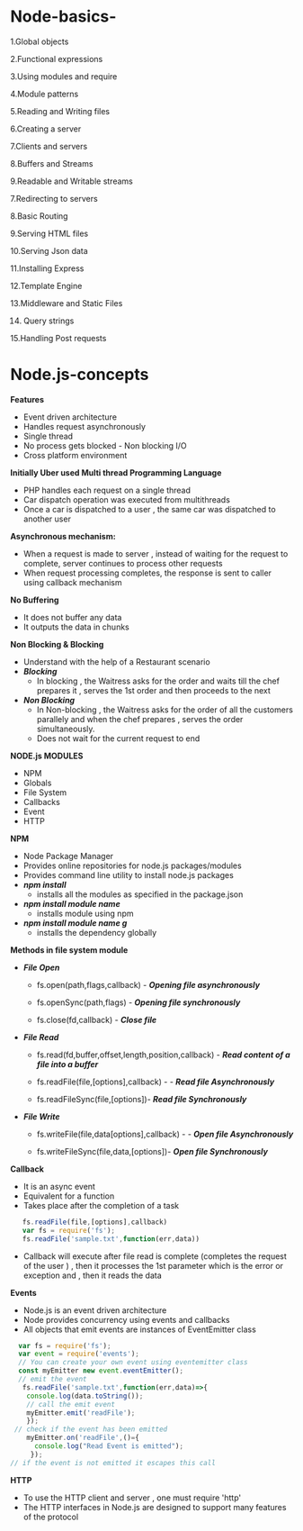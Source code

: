 
# Node-basics-

1.Global objects

2.Functional expressions 

3.Using modules and require 

4.Module patterns

5.Reading and Writing files 

6.Creating a server 

7.Clients and servers 

8.Buffers and Streams 

9.Readable and Writable streams 

7.Redirecting to servers

8.Basic Routing 

9.Serving HTML files 

10.Serving Json data

11.Installing Express 

12.Template Engine

13.Middleware and Static Files 

14. Query strings 

15.Handling Post requests


# Node.js-concepts
<b>Features</b>
  - Event driven architecture
  - Handles request asynchronously 
  - Single thread 
  - No process gets blocked - Non blocking I/O
  - Cross platform environment 
  
<b>Initially Uber used Multi thread Programming Language</b>
  - PHP handles each request on a single thread 
  - Car dispatch operation was executed from multithreads  
  - Once a car is dispatched to a user , the same car was dispatched to another user 
  
<b>Asynchronous mechanism:</b>
  - When a request is made to server , instead of waiting for the request to complete, server continues to process other requests
  - When request processing completes, the response is sent to caller using callback mechanism
 
<b>No Buffering</b>
  - It does not buffer any data
  - It outputs the data in chunks 
  
 <b>Non Blocking & Blocking</b>
  - Understand with the help of a Restaurant scenario 
  - ***Blocking***
    - In blocking , the Waitress asks for the order and waits till the chef prepares it , serves the 1st order and then proceeds to the next 
  - ***Non Blocking***
    - In Non-blocking ,  the Waitress asks for the order of all the customers  parallely and when the chef prepares , serves the order simultaneously. 
    - Does not wait for the current request to end 

    
<b>NODE.js MODULES </b>
  * NPM 
  * Globals 
  * File System 
  * Callbacks 
  * Event 
  * HTTP
  
<b>NPM</b>
  - Node Package Manager
  - Provides online repositories for node.js packages/modules 
  - Provides command line utility to install node.js packages
  - ***npm install***
    - installs all the modules as specified in the package.json 
  - ***npm install module name***
    - installs module using npm 
  - ***npm install module name g***
    - installs the dependency globally
    
    
<b>Methods in file system module</b>
  - <b><i>File Open</b></i>
  
      * fs.open(path,flags,callback) - <b><i>Opening file asynchronously</b></i>
    
      * fs.openSync(path,flags) - <b><i>Opening file synchronously</b></i>
      
      * fs.close(fd,callback) - <b><i>Close file</b></i> 
      
   - <b><i>File Read</b></i>
      * fs.read(fd,buffer,offset,length,position,callback) - <b><i>Read content of a file into a buffer</b></i>
    
      * fs.readFile(file,[options],callback) - - <b><i>Read file Asynchronously</b></i>
    
      * fs.readFileSync(file,[options])- <b><i>Read file Synchronously</b></i>
      
  - <b><i>File Write</b></i>
    
      * fs.writeFile(file,data[options],callback) - - <b><i>Open file Asynchronously</b></i>
    
      * fs.writeFileSync(file,data,[options])- <b><i>Open file Synchronously</b></i>
      
<b> Callback </b>
  - It is an async event 
  - Equivalent for a function 
  - Takes place after the completion of a task 
  ``` javascript
     fs.readFile(file,[options],callback) 
     var fs = require('fs');
     fs.readFile('sample.txt',function(err,data))
   ```
 - Callback will execute after file read is complete (completes the request of the user ) , then it processes the 1st parameter which is the error or exception and , then it reads the data
 
<b> Events </b>
  - Node.js is an event driven architecture 
  - Node provides concurrency using events and callbacks 
  - All objects that emit events are instances of EventEmitter class 
  ```javascript 
    var fs = require('fs');
    var event = require('events');
    // You can create your own event using eventemitter class
    const myEmitter new event.eventEmitter();
    // emit the event 
     fs.readFile('sample.txt',function(err,data)=>{
      console.log(data.toString());
      // call the emit event 
      myEmitter.emit('readFile');
      });
   // check if the event has been emitted 
      myEmitter.on('readFile',()={
        console.log("Read Event is emitted");
       });
  // if the event is not emitted it escapes this call
  ``` 
  
<b> HTTP </b>
  - To use the HTTP client and server , one must require 'http'
  - The HTTP interfaces in Node.js are designed to support many features of the protocol 




